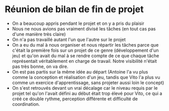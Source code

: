 # Réunion de bilan de fin de projet

- On a beaucoup appris pendant le projet et on y a pris du plaisir
- Nous ne nous avions pas vraiment divisé les tâches (en tout cas pas d'une manière très claire)
- On n'a pas travaillé autant l'un que l'autre sur le projet
- On a eu du mal à nous organiser et nous répartir les tâches parce que c'était la première fois sur un projet de ce genre (développement d'un jeu) et qu'on avait du mal à se rendre compte de ce que chaque tâche représentait véritablement en charge de travail. Notre visibilité n'était pas très bonne, on va dire.
- On est pas partis sur la même idée au départ (Antoine l'a vu plus comme la conception et réalisation d'un jeu, tandis que Vito l'a plus vu comme un exercice d'apprentissage, sans projeter aussi loin le concept)
- On s'est retrouvés devant un vrai décalage car le niveau requis par le projet tel qu'on l'avait défini au début était trop élevé pour Vito, ce qui a créé ce double rythme, perception différente et difficulté de coordination.
